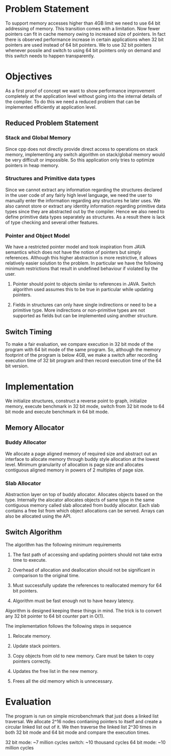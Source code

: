 # Problem Statement

To support memory accesses higher than 4GB limit we need to use 64 bit addressing of memory. This transition comes with a limitation. Now fewer pointers can fit in cache memory owing to increased size of pointers. In fact there is observed performance increase in certain applications when 32 bit pointers are used instead of 64 bit pointers. We to use 32 bit pointers whenever possile and switch to using 64 bit pointers only on demand and this switch needs to happen transparently.

# Objectives

As a first proof of concept we want to show performance improvement completely at the application level without going into the internal details of the compiler. To do this we need a reduced problem that can be implemented efficiently at application level.

## Reduced Problem Statement

### Stack and Global Memory
Since cpp does not directly provide direct access to operations on stack memory, implementing any switch algorithm on stack/global memory would be very difficult or impossible. So this application only tries to optimize pointers in heap memory.

### Structures and Primitive data types

Since we cannot extract any information regarding the structures declared in the user code of any fairly high level language, we need the user to manually enter the information regarding any structures he later uses. We also cannot store or extract any identity information regarding primitive data types since they are abstracted out by the compiler. Hence we also need to define primitive data types separately as structures. As a result there is lack of type checking and several other features.

### Pointer and Object Model

We have a restricted pointer model and took inspiration from JAVA semantics which does not have the notion of pointers but simply references. Although this higher abstraction is more restrictive, it allows relatively easier solution to the problem. In particular we have the following minimum restrictions that result in undefined behaviour if violated by the user.

1. Pointer should point to objects similar to references in JAVA. Switch algorithm used assumes this to be true in particular while updating pointers.

2. Fields in structures can only have single indirections or need to be a primitive type. More indirections or non-primitive types are not supported as fields but can be implemented using another structure.

## Switch Timing

To make a fair evaluation, we compare execution in 32 bit mode of the program with 64 bit mode of the same program. So, although the memory footprint of the program is below 4GB, we make a switch after recording execution time of 32 bit program and then record execution time of the 64 bit version.

# Implementation

We initialize structures, construct a reverse point to graph, initialize memory, execute benchmark in 32 bit mode, switch from 32 bit mode to 64 bit mode and execute benchmark in 64 bit mode.

## Memory Allocator

### Buddy Allocator

We allocate a page aligned memory of required size and abstract out an interface to allocate memory through buddy style allocation at the lowest level. Minimum granularity of allocation is page size and allocates contiguous aligned memory in powers of 2 multiples of page size. 

### Slab Allocator

Abstraction layer on top of buddy allocator. Allocates objects based on the type. Internally the alocator allocates objects of same type in the same contiguous memory called slab allocated from buddy allocator. Each slab contains a free list from which object allocations can be served. Arrays can also be allocated using the API.

## Switch Algorithm

The algorithm has the following minimum requirements

1. The fast path of accessing and updating pointers should not take extra time to execute.

2. Overhead of allocation and deallocation should not be significant in comparison to the original time.

3. Must successfully update the references to reallocated memory for 64 bit pointers.

4. Algorithm must be fast enough not to have heavy latency.

Algorithm is designed keeping these things in mind. The trick is to convert any 32 bit pointer to 64 bit counter part in O(1).

The implementation follows the following steps in sequence

1. Relocate memory.

2. Update stack pointers.

3. Copy objects from old to new memory. Care must be taken to copy pointers correctly.

4. Updates the free list in the new memory.

5. Frees all the old memory which is unnecessary.


# Evaluation

The program is run on simple microbenchmark that just does a linked list traversal. We allocate 2^16 nodes contianing pointers to itself and create a circular linked list out of it. We then traverse the linked list 2^30 times in both 32 bit mode and 64 bit mode and compare the execution times.

32 bit mode: ~7 million cycles
switch: ~10 thousand cycles
64 bit mode: ~10 million cycles